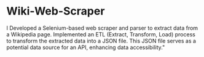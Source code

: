 # Wiki-Web-Scraper
I Developed a Selenium-based web scraper and parser to extract data from a Wikipedia page. Implemented an ETL (Extract, Transform, Load) process to transform the extracted data into a JSON file. This JSON file serves as a potential data source for an API, enhancing data accessibility."
